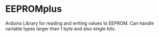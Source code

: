 # EEPROMplus

Arduino Library for reading and writing values to EEPROM.
Can handle variable types larger than 1 byte and also single bits.